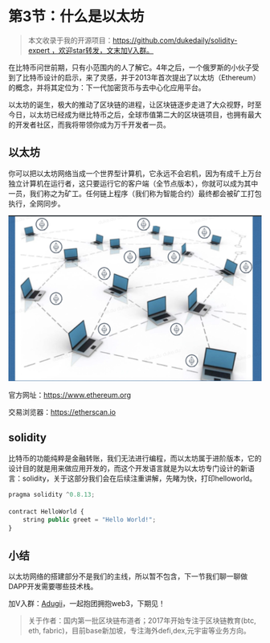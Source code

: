#  第3节：什么是以太坊

>  本文收录于我的开源项目：https://github.com/dukedaily/solidity-expert ，欢迎star转发，文末加V入群。



在比特币问世前期，只有小范围内的人了解它。4年之后，一个俄罗斯的小伙子受到了比特币设计的启示，来了灵感，并于2013年首次提出了以太坊（Ethereum）的概念，并将其定位为：下一代加密货币与去中心化应用平台。

以太坊的诞生，极大的推动了区块链的进程，让区块链逐步走进了大众视野，时至今日，以太坊已经成为继比特币之后，全球市值第二大的区块链项目，也拥有最大的开发者社区，而我将带领你成为万千开发者一员。



## 以太坊

你可以把以太坊网络当成一个世界型计算机，它永远不会宕机，因为有成千上万台独立计算机在运行者，这只要运行它的客户端（全节点版本），你就可以成为其中一员，我们称之为矿工。任何链上程序（我们称为智能合约）最终都会被矿工打包执行，全网同步。

![image-20220813133815184](assets/image-20220813133815184.png)

官方网址：https://www.ethereum.org

交易浏览器：https://etherscan.io



## solidity

比特币的功能纯粹是金融转账，我们无法进行编程，而以太坊属于进阶版本，它的设计目的就是用来做应用开发的，而这个开发语言就是为以太坊专门设计的新语言：solidity，关于这部分我们会在后续注重讲解，先睹为快，打印helloworld。

```js
pragma solidity ^0.8.13;

contract HelloWorld {
    string public greet = "Hello World!";
}
```



## 小结

以太坊网络的搭建部分不是我们的主线，所以暂不包含，下一节我们聊一聊做DAPP开发需要哪些技术栈。



加V入群：[Adugii](https://github.com/dukedaily/solidity-expert/blob/main/assets/image-20220810134215759.png)，一起抱团拥抱web3，下期见！



> 关于作者：国内第一批区块链布道者；2017年开始专注于区块链教育(btc, eth, fabric)，目前base新加坡，专注海外defi,dex,元宇宙等业务方向。
